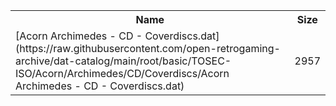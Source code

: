 <table>
<tr><th>Name</th><th>Size</th></tr>
<tr><td>[Acorn Archimedes - CD - Coverdiscs.dat](https://raw.githubusercontent.com/open-retrogaming-archive/dat-catalog/main/root/basic/TOSEC-ISO/Acorn/Archimedes/CD/Coverdiscs/Acorn Archimedes - CD - Coverdiscs.dat)</td><td>2957</td></tr>
</table>
